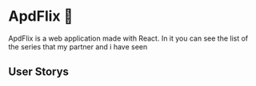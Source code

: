 # ApdFlix 🍿

ApdFlix is a web application made with React. In it you can see the list of the series that my partner and i have seen


## User Storys

